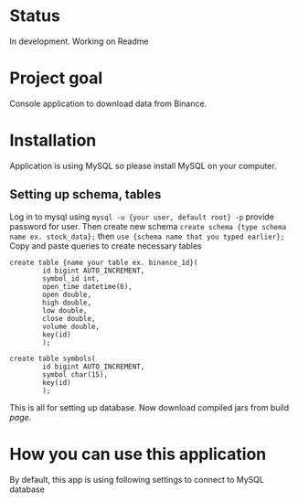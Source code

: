 # Status
In development. Working on Readme

# Project goal
Console application to download data from Binance. 

# Installation

Application is using MySQL so please install MySQL on your computer.
## Setting up schema, tables
Log in to mysql using
`mysql -u {your user, default root} -p`
provide password for user. Then create new schema
`create schema {type schema name ex. stock_data};` then
`use {schema name that you typed earlier};`
Copy and paste queries to create necessary tables

```
create table {name your table ex. binance_1d}(
        id bigint AUTO_INCREMENT,
        symbol_id int,
        open_time datetime(6),
        open double,
        high double,
        low double,
        close double,
        volume double,
        key(id)
        );
```

```
create table symbols(
        id bigint AUTO_INCREMENT,
        symbol char(15),
        key(id)
        );
```

This is all for setting up database. Now download compiled jars from build *page*. 

# How you can use this application
By default, this app is using following settings to connect to MySQL database 
 




